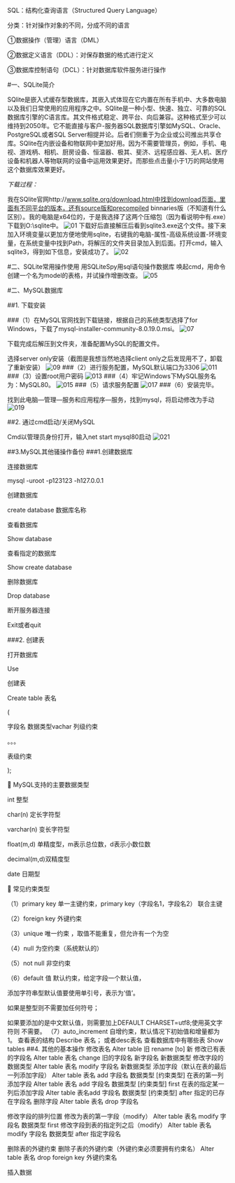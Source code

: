 SQL：结构化查询语言（Structured Query Language）

分类：针对操作对象的不同，分成不同的语言

①数据操作（管理）语言（DML）

②数据定义语言（DDL）：对保存数据的格式进行定义

③数据库控制语句（DCL）：针对数据库软件服务进行操作

#一、SQLite简介

SQlite是嵌入式缓存型数据库，其嵌入式体现在它内置在所有手机中、大多数电脑以及我们日常使用的应用程序之中。SQlite是一种小型、快速、独立、可靠的SQL数据库引擎的C语言库。其文件格式稳定、跨平台、向后兼容。这种格式至少可以维持到2050年。它不能直接与客户-服务器SQL数据库引擎如MySQL、Oracle、PostgreSQL或者SQL Server相提并论。后者们侧重于为企业或公司推出共享仓库。SQlite在内嵌设备和物联网中更加好用。因为不需要管理员，例如，手机、电视、游戏柄、相机、厨房设备、恒温器、极其、斐济、远程感应器、无人机、医疗设备和机器人等物联网的设备中运用效果更好。而那些点击量小于1万的网站使用这个数据库效果更好。

*下载过程：*

我在SQlite官网http://www.sqlite.org/download.html中找到download页面，里面有不同平台的版本，还有source版和precompiled binnaries版（不知道有什么区别）。我的电脑是x64位的，于是我选择了这两个压缩包（因为看说明中有.exe）下载到O:\sqlite中。
![01](https://github.com/YuriOnee/ResearchOnRDBMS/blob/master/img/image002.gif) 
下载好后直接解压后看到sqlite3.exe这个文件。接下来加入环境变量以更加方便地使用sqlite，右键我的电脑-属性-高级系统设置-环境变量，在系统变量中找到Path，将解压的文件夹目录加入到后面。打开cmd，输入sqlite3，得到如下信息，安装成功了。
![02](https://github.com/YuriOnee/ResearchOnRDBMS/blob/master/img/image004.gif) 

#二、SQLite常用操作使用
用SQLiteSpy用sql语句操作数据库
唤起cmd，用命令创建一个名为model的表格，并试操作增删改查。
![05](https://github.com/YuriOnee/ResearchOnRDBMS/blob/master/img/image005.png)

#二、MySQL数据库

##1. 下载安装

###（1）在MySQL官网找到下载链接，根据自己的系统类型选择了for Windows，下载了mysql-installer-community-8.0.19.0.msi。
![07](https://github.com/YuriOnee/ResearchOnRDBMS/blob/master/img/image007.png)

下载完成后解压到文件夹，准备配置MySQL的配置文件。

选择server only安装（截图是我想当然地选择client only之后发现用不了，卸载了重新安装）
![09](https://github.com/YuriOnee/ResearchOnRDBMS/blob/master/img/image009.png)
###（2）进行服务配置，MySQL默认端口为3306
 ![011](https://github.com/YuriOnee/ResearchOnRDBMS/blob/master/img/image011.png)
###（3）设置root用户密码
 ![013](https://github.com/YuriOnee/ResearchOnRDBMS/blob/master/img/image013.png)
###（4）牢记Windows下MySQL服务名为：MySQL80。
 ![015](https://github.com/YuriOnee/ResearchOnRDBMS/blob/master/img/image015.png)
###（5）请求服务配置
 ![017](https://github.com/YuriOnee/ResearchOnRDBMS/blob/master/img/image017.png)
###（6）安装完毕。

找到此电脑—管理—服务和应用程序—服务，找到mysql，将启动修改为手动
![019](https://github.com/YuriOnee/ResearchOnRDBMS/blob/master/img/image019.png)

##2.	通过cmd启动/关闭MySQL

Cmd以管理员身份打开，输入net start mysql80启动
![021](https://github.com/YuriOnee/ResearchOnRDBMS/blob/master/img/image021.png)


##3.MySQL其他骚操作备份
###1.创建数据库

连接数据库

mysql -uroot -p123123 -h127.0.0.1

创建数据库

create database 数据库名称

查看数据库

Show database

查看指定的数据库

Show create database

删除数据库

Drop database

断开服务器连接

Exit或者quit

###2.	创建表

打开数据库

Use

创建表

Create table 表名

(

字段名 数据类型vachar 列级约束


。。。

表级约束

);

	MySQL支持的主要数据类型

int  整型

char(n) 定长字符型

varchar(n) 变长字符型

float(m,d) 单精度型，m表示总位数，d表示小数位数

decimal(m,d)双精度型

date 日期型

	常见约束类型

（1）primary key       单一主键约束，primary key（字段名1，字段名2）  联合主键

（2）foreign key        外键约束

（3）unique               唯一约束 ，取值不能重复，但允许有一个为空

（4）null                    为空约束（系统默认的）

（5）not null              非空约束

（6）default 值           默认约束，给定字段一个默认值，

添加字符串型默认值要使用单引号，表示为‘值’。

如果是整型则不需要加任何符号； 

如果要添加的是中文默认值，则需要加上DEFAULT CHARSET=utf8;使用英文字符则 不需要。
（7）auto_increment   自增约束，默认情况下初始值和增量都为1。
查看表的结构
Describe 表名； 或者desc表名
查看数据库中有哪些表
Show tables
##4.	其他的基本操作
修改表名
Alter table 旧 rename [to] 新
修改已有表的字段名
Alter table 表名 change 旧的字段名 新字段名 新数据类型
修改字段的数据类型
Alter table 表名 modify 字段名 新数据类型
添加字段（默认在表的最后一列添加字段）
Alter table 表名 add 字段名 数据类型 [约束类型]
在表的第一列添加字段
Alter table 表名 add 字段名 数据类型 [约束类型] first
在表的指定某一列后添加字段
Alter table 表名add 字段名 数据类型 [约束类型] after 指定的已存在字段名
删除字段
Alter table 表名 drop 字段名

修改字段的排列位置
修改为表的第一字段（modify）
Alter table 表名 modify 字段名 数据类型 first
修改字段到表的指定列之后（modify）
Alter table 表名 modify 字段名 数据类型 after 指定字段名

删除表的外键约束
删除子表的外键约束（外键约束必须要拥有约束名）
Alter table 表名 drop foreign key 外键约束名

插入数据

